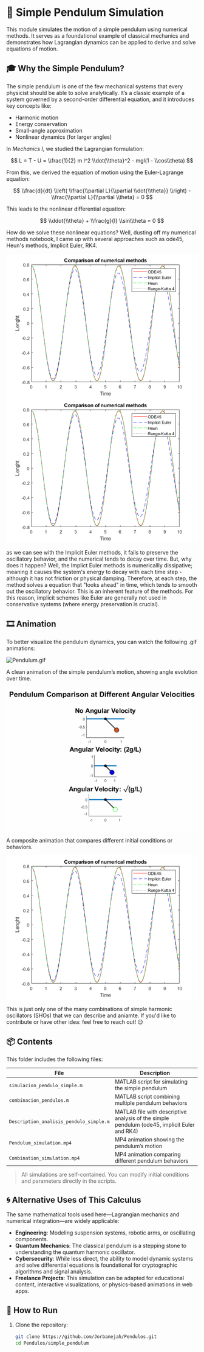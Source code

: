 # 🧮 Simple Pendulum Simulation

This module simulates the motion of a simple pendulum using numerical methods. It serves as a foundational example of classical mechanics and demonstrates how Lagrangian dynamics can be applied to derive and solve equations of motion.

## 🎓 Why the Simple Pendulum?

The simple pendulum is one of the few mechanical systems that every physicist should be able to solve analytically. It’s a classic example of a system governed by a second-order differential equation, and it introduces key concepts like:

- Harmonic motion
- Energy conservation
- Small-angle approximation
- Nonlinear dynamics (for larger angles)

In *Mechanics I*, we studied the Lagrangian formulation:

$$
L = T - U = \\frac{1}{2} m l^2 \\dot{\\theta}^2 - mgl(1 - \\cos\\theta)
$$

From this, we derived the equation of motion using the Euler-Lagrange equation:

$$
\\frac{d}{dt} \\left( \\frac{\\partial L}{\\partial \\dot{\\theta}} \\right) - \\frac{\\partial L}{\\partial \\theta} = 0
$$

This leads to the nonlinear differential equation:

$$
\\ddot{\\theta} + \\frac{g}{l} \\sin\\theta = 0
$$

How do we solve these nonlinear equations?
Well, dusting off my numerical methods notebook, I came up with several approaches such as ode45, Heun's methods, Implicit Euler, RK4.

![Comparison of Numerical Methods](Comparison_numerical.png)
<img src="Comparison_numerical.png" alt="Comparison of Numerical Methods" width="600"/>



as we can see with the Implicit Euler methods, it fails to preserve the oscillatory behavior, and the numerical tends to decay over time. But, why does it happen? Well, the Implict Euler methods is numericallly dissipative; meaning it causes the system's energy to decay with each time step - although it has not friction or physical damping. Therefore, at each step, the method solves a equation that "looks ahead" in time, which tends to smooth out the oscillatory behavior. This is an inherent feature of the methods. For this reason, implicit schemes like Euler are generally not used in conservative systems (where energy preservation is crucial).
## 🎞️ Animation

To better visualize the pendulum dynamics, you can watch the following .gif animations:

![Pendulum.gif](Pendulum_gif)  

  A clean animation of the simple pendulum’s motion, showing angle evolution over time.

![Simple_pendulum.gif](Simple_pendulum.gif)  

  A composite animation that compares different initial conditions or behaviors.

![Comparison_numerical.png](Comparison_numerical.png)

  This is just only one of the many combinations of simple harmonic oscillators (SHOs) that we can describe and aniamte. If you'd like to contribute or have other idea: feel free to reach out! 😉


## 📦 Contents

This folder includes the following files:

| File                             | Description                                                                 |
|----------------------------------|-----------------------------------------------------------------------------|
| `simulacion_pendulo_simple.m`    | MATLAB script for simulating the simple pendulum                           |
| `combinacion_pendulos.m`         | MATLAB script combining multiple pendulum behaviors                        |
| `Description_analisis_pendulo_simple.m` | MATLAB file with descriptive analysis of the simple pendulum (ode45, implicit Euler and RK4)        |
| `Pendulum_simulation.mp4`        | MP4 animation showing the pendulum’s motion                                |
| `Combination_simulation.mp4`     | MP4 animation comparing different pendulum behaviors                       |


> All simulations are self-contained. You can modify initial conditions and parameters directly in the scripts.


## 🌀 Alternative Uses of This Calculus

The same mathematical tools used here—Lagrangian mechanics and numerical integration—are widely applicable:

- **Engineering**: Modeling suspension systems, robotic arms, or oscillating components.
- **Quantum Mechanics**: The classical pendulum is a stepping stone to understanding the quantum harmonic oscillator.
- **Cybersecurity**: While less direct, the ability to model dynamic systems and solve differential equations is foundational for cryptographic algorithms and signal analysis.
- **Freelance Projects**: This simulation can be adapted for educational content, interactive visualizations, or physics-based animations in web apps.

## 🚀 How to Run

1. Clone the repository:
   ```bash
   git clone https://github.com/Jorbanejah/Pendulos.git
   cd Pendulos/simple_pendulum
